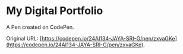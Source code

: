 # My Digital Portfolio 

A Pen created on CodePen.

Original URL: [https://codepen.io/24AI134-JAYA-SRI-G/pen/zxvaGKe](https://codepen.io/24AI134-JAYA-SRI-G/pen/zxvaGKe).

